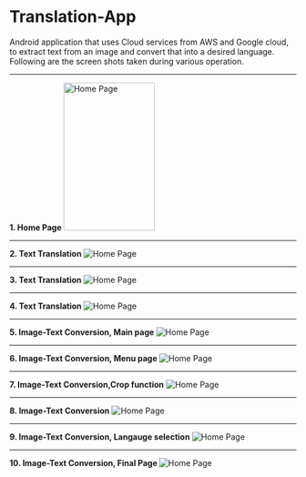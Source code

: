 # Translation-App
Android application that uses Cloud services from AWS and Google cloud,
to extract text from an image and convert that into a desired language.
Following are the screen shots taken during various operation.
<hr>
<strong>1. Home Page</strong>
<img src="https://devnikimages.s3.amazonaws.com/tmain.jpg" alt="Home Page" height="260" width="160">
<hr>
<strong>2. Text Translation</strong>
<img src="https://devnikimages.s3.amazonaws.com/t1.1.jpg" alt="Home Page">
<hr>
<strong>3. Text Translation</strong>
<img src="https://devnikimages.s3.amazonaws.com/t1.2.jpg" alt="Home Page">
<hr>
<strong>4. Text Translation</strong>
<img src="https://devnikimages.s3.amazonaws.com/t1.3.jpg" alt="Home Page">
<hr>
<strong>5. Image-Text Conversion, Main page</strong>
<img src="https://devnikimages.s3.amazonaws.com/t1.jpg" alt="Home Page">
<hr>
<strong>6. Image-Text Conversion, Menu page</strong>
<img src="https://devnikimages.s3.amazonaws.com/t2.jpg" alt="Home Page">
<hr>
<strong>7. Image-Text Conversion,Crop function</strong>
<img src="https://devnikimages.s3.amazonaws.com/t3.jpg" alt="Home Page">
<hr>
<strong>8. Image-Text Conversion</strong>
<img src="https://devnikimages.s3.amazonaws.com/t4.jpg" alt="Home Page">
<hr>
<strong>9. Image-Text Conversion, Langauge selection</strong>
<img src="https://devnikimages.s3.amazonaws.com/t5.jpg" alt="Home Page">
<hr>
<strong>10. Image-Text Conversion, Final Page </strong>
<img src="https://devnikimages.s3.amazonaws.com/t6.jpg" alt="Home Page">

